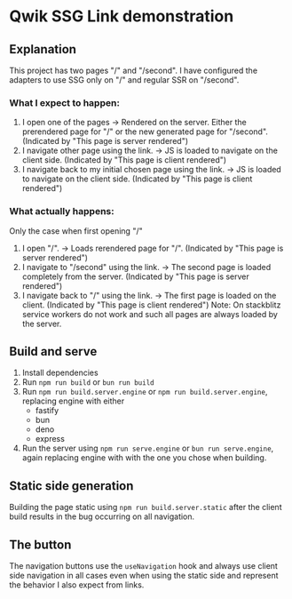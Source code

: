 # Qwik SSG Link demonstration
## Explanation
This project has two pages "/" and "/second".
I have configured the adapters to use SSG only on "/" and regular SSR on "/second".
### What I expect to happen:
1. I open one of the pages -> Rendered on the server. Either the prerendered page for "/" or the new generated page for "/second". (Indicated by "This page is server rendered")
2. I navigate other page using the link. -> JS is loaded to navigate on the client side. (Indicated by "This page is client rendered")
3. I navigate back to my initial chosen page using the link. -> JS is loaded to navigate on the client side. (Indicated by "This page is client rendered")

### What actually happens:
Only the case when first opening "/"
1. I open "/". -> Loads rerendered page for "/". (Indicated by "This page is server rendered")
2. I navigate to "/second" using the link. -> The second page is loaded completely from the server. (Indicated by "This page is server rendered")
3. I navigate back to "/" using the link. -> The first page is loaded on the client. (Indicated by "This page is client rendered")
Note: On stackblitz service workers do not work and such all pages are always loaded by the server. 

## Build and serve
1. Install dependencies
2. Run `npm run build` or `bun run build`
3. Run `npm run build.server.engine` or `npm run build.server.engine`, replacing engine with either
   - fastify
   - bun
   - deno
   - express
4. Run the server using `npm run serve.engine` or `bun run serve.engine`, again replacing engine with with the one you chose when building.

## Static side generation
Building the page static using `npm run build.server.static` after the client build results in the bug occurring on all navigation.

## The button
The navigation buttons use the `useNavigation` hook and always use client side navigation in all cases even when using the static side and represent the behavior I also expect from links.